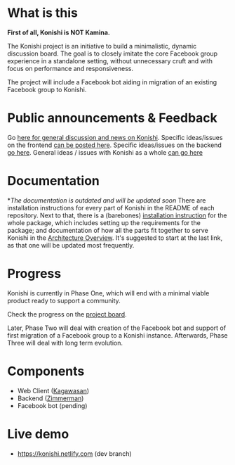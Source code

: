 # What is this
**First of all, Konishi is NOT Kamina.**

The Konishi project is an initiative to build a minimalistic, dynamic
discussion board. The goal is to closely imitate the core Facebook group
experience in a standalone setting, without unnecessary cruft and with focus on
performance and responsiveness.

The project will include a Facebook bot aiding in migration of an existing
Facebook group to Konishi.

# Public announcements & Feedback
Go [here for general discussion and news on Konishi](https://github.com/orgs/konishi-project/teams/everyone). Specific ideas/issues on the frontend [can be posted here](https://github.com/konishi-project/higala/issues). Specific ideas/issues on the backend [go here](https://github.com/konishi-project/zimmerman/issues). General ideas / issues with Konishi as a whole [can go here](https://github.com/konishi-project/konishi/issues)

# Documentation
**The documentation is outdated and will be updated soon*
There are installation instructions for every part of Konishi in the README of each repository. Next to that, there is a (barebones) [installation instruction](https://github.com/konishi-project/konishi/blob/master/Documentation/Installation_instructions.md) for the whole package, which includes setting up the requirements for the package; and documentation of how all the parts fit together to serve Konishi in the [Architecture Overview](https://github.com/konishi-project/konishi/blob/master/Documentation/Konishi_Architecture.MD). It's suggested to start at the last link, as that one will be updated most frequently.

# Progress

Konishi is currently in Phase One, which will end with a minimal viable product
ready to support a community.

Check the progress on the [project
board](https://github.com/orgs/konishi-project/projects/1).

Later, Phase Two will deal with creation of the Facebook bot and support of
first migration of a Facebook group to a Konishi instance. Afterwards, Phase
Three will deal with long term evolution.

# Components

- Web Client ([Kagawasan](https://github.com/x1zeth2x/kagawasan))
- Backend ([Zimmerman](https://github.com/konishi-project/zimmerman))
- Facebook bot (pending)

# Live demo
  * https://konishi.netlify.com (dev branch)

